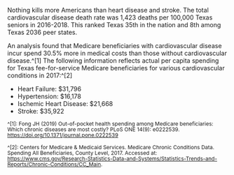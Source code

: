 Nothing kills more Americans than heart disease and stroke. The total cardiovascular disease death rate was 1,423 deaths per 100,000 Texas seniors in 2016-2018. This ranked Texas 35th in the nation and 8th among Texas 2036 peer states. 

An analysis found that Medicare beneficiaries with cardiovascular disease incur spend 30.5% more in medical costs than those without cardiovascular disease.^[1]  The following information reflects actual per capita spending for Texas fee-for-service Medicare beneficiaries for various cardiovascular conditions in 2017:^[2]

* Heart Failure:  $31,796
* Hypertension:	$16,178
* Ischemic Heart Disease:  $21,668
* Stroke:  $35,922

<span style="font-size:12px; line-height:1.1 !important">^[1]: Fong JH (2019) Out-of-pocket health spending among Medicare beneficiaries: Which chronic diseases are most costly? PLoS ONE 14(9): e0222539. https://doi.org/10.1371/journal.pone.0222539

<span style="font-size:12px; line-height:1.1 !important">^[2]: Centers for Medicare & Medicaid Services. Medicare Chronic Conditions Data.  Spending All Beneficiaries, County Level, 2017. Accessed at:  https://www.cms.gov/Research-Statistics-Data-and-Systems/Statistics-Trends-and-Reports/Chronic-Conditions/CC_Main. 

